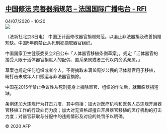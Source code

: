 <!--1593852998000-->
[中国修法 完善器捐规范 – 法国国际广播电台 - RFI](http://www.rfi.fr//cn/contenu/20200704-%E4%B8%AD%E5%9B%BD%E4%BF%AE%E6%B3%95-%E5%AE%8C%E5%96%84%E5%99%A8%E6%8D%90%E8%A7%84%E8%8C%83)
------

<div>04/07/2020 - 10:20</div><img src="https://s.rfi.fr/media/display/e2f3cefc-bdd1-11ea-9aed-005056bff430/w:310/p:16x9/int0006b.200704162003.jpg"><div class="t-content__body u-clearfix"><div class="m-interstitial"></div><p>（法新社北京3日电）    中国正计画修改器官捐赠规范，以遏止非法器捐及改善捐赠短缺。中国5年前禁止从死刑犯摘取器官组织。</p><p>    中国国家卫生健康委员会2日公布「人体器官移植条例草案」，规定「活体器官的接受人限于活体器官捐献人的配偶、直系亲属或者三代以内旁系亲属。」</p><p>    草案也规定任何组织或者个人，不得摘取未满18周岁公民的活体器官用于移植，盼打击未成年人口贩运与非法器官摘除。</p><p>    中国在2015年禁止争议性从死刑犯身上摘除器官、组织的作法后，就面临器捐短缺。</p><p>    条例还加大违规行为打击力度，其中包括：加大对医疗机构和医务人员违规开展器官移植工作的行政处罚力度；加大对无资格却擅自开展器官移植的医疗机构的打击力度；对器官获取与分配中的违规情形及对应的处罚予以明确。</p><p class="t-copyright">© 2020 AFP</p>        </div>

